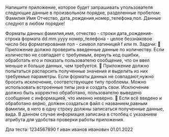 Напишите приложение, которое будет запрашивать упользователя следующие данные в произвольном порядке,
разделенные пробелом: Фамилия Имя Отчество, дата_рождения,номер_телефона,пол. Данные следуют в любом порядке!

Форматы данных:фамилия,имя, отчество - строки дата_рождения- строка формата dd.mm.yyyy
номер_телефона - целое беззнаковое число без форматирования пол - символ латиницей f или m.
Задачи:
 Приложение должно проверить введенные данные по количеству. Если количество не совпадает с требуемым,
вернуть код ошибки, обработать его и показать пользователю сообщение, что он ввел меньше и больше
данных, чем требуется.
 Приложение должно попытаться распарсить полученные значения и выделить из них требуемые параметры.
Если форматы данных не совпадают,нужно бросить исключение, соответствующее типу проблемы. Можно
использовать встроенные типы java и создать свои. Исключение должно быть корректно обработано,
пользователю выведено сообщение с информацией, что именно неверно.
 Если всё введено и обработано верно, должен создаться файл с названием,равным фамилии, в него в одну
строку должны записаться полученные данные, вида. В данном случае информация записана в столбец с указанием
атрибута для удобства проверки работы приложения.

Дла теста: 1234567890 f иван иванов иванович 01.01.2022
